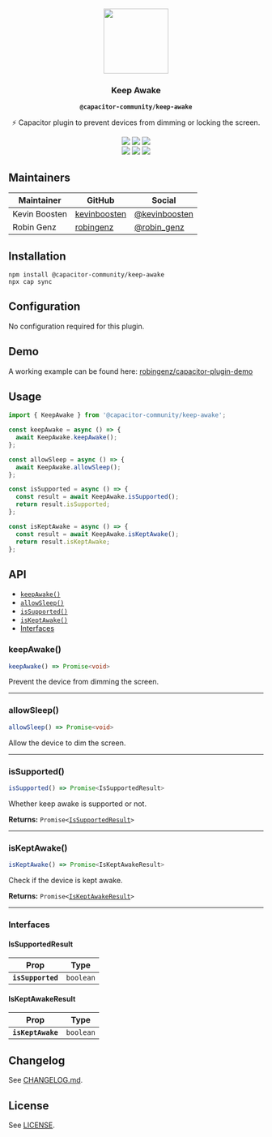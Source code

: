 <p align="center"><br><img src="https://user-images.githubusercontent.com/236501/85893648-1c92e880-b7a8-11ea-926d-95355b8175c7.png" width="128" height="128" /></p>
<h3 align="center">Keep Awake</h3>
<p align="center"><strong><code>@capacitor-community/keep-awake</code></strong></p>
<p align="center">
  ⚡️ Capacitor plugin to prevent devices from dimming or locking the screen.
</p>

<p align="center">
  <img src="https://img.shields.io/maintenance/yes/2024?style=flat-square" />
  <a href="https://github.com/capacitor-community/keep-awake/actions?query=workflow%3A%22CI%22"><img src="https://img.shields.io/github/actions/workflow/status/capacitor-community/keep-awake/ci.yml?branch=master&style=flat-square" /></a>
  <a href="https://www.npmjs.com/package/@capacitor-community/keep-awake"><img src="https://img.shields.io/npm/l/@capacitor-community/keep-awake?style=flat-square" /></a>
<br>
  <a href="https://www.npmjs.com/package/@capacitor-community/keep-awake"><img src="https://img.shields.io/npm/dw/@capacitor-community/keep-awake?style=flat-square" /></a>
  <a href="https://www.npmjs.com/package/@capacitor-community/keep-awake"><img src="https://img.shields.io/npm/v/@capacitor-community/keep-awake?style=flat-square" /></a>
<!-- ALL-CONTRIBUTORS-BADGE:START - Do not remove or modify this section -->
<a href="#contributors-"><img src="https://img.shields.io/badge/all%20contributors-2-orange?style=flat-square" /></a>
<!-- ALL-CONTRIBUTORS-BADGE:END -->
</p>

## Maintainers

| Maintainer    | GitHub                                          | Social                                            |
| ------------- | ----------------------------------------------- | ------------------------------------------------- |
| Kevin Boosten | [kevinboosten](https://github.com/kevinboosten) | [@kevinboosten](https://twitter.com/kevinboosten) |
| Robin Genz    | [robingenz](https://github.com/robingenz)       | [@robin_genz](https://twitter.com/robin_genz)     |

## Installation

```shell
npm install @capacitor-community/keep-awake
npx cap sync
```

## Configuration

No configuration required for this plugin.

## Demo

A working example can be found here: [robingenz/capacitor-plugin-demo](https://github.com/robingenz/capacitor-plugin-demo)

## Usage

```typescript
import { KeepAwake } from '@capacitor-community/keep-awake';

const keepAwake = async () => {
  await KeepAwake.keepAwake();
};

const allowSleep = async () => {
  await KeepAwake.allowSleep();
};

const isSupported = async () => {
  const result = await KeepAwake.isSupported();
  return result.isSupported;
};

const isKeptAwake = async () => {
  const result = await KeepAwake.isKeptAwake();
  return result.isKeptAwake;
};
```

## API

<docgen-index>

* [`keepAwake()`](#keepawake)
* [`allowSleep()`](#allowsleep)
* [`isSupported()`](#issupported)
* [`isKeptAwake()`](#iskeptawake)
* [Interfaces](#interfaces)

</docgen-index>

<docgen-api>
<!--Update the source file JSDoc comments and rerun docgen to update the docs below-->

### keepAwake()

```typescript
keepAwake() => Promise<void>
```

Prevent the device from dimming the screen.

--------------------


### allowSleep()

```typescript
allowSleep() => Promise<void>
```

Allow the device to dim the screen.

--------------------


### isSupported()

```typescript
isSupported() => Promise<IsSupportedResult>
```

Whether keep awake is supported or not.

**Returns:** <code>Promise&lt;<a href="#issupportedresult">IsSupportedResult</a>&gt;</code>

--------------------


### isKeptAwake()

```typescript
isKeptAwake() => Promise<IsKeptAwakeResult>
```

Check if the device is kept awake.

**Returns:** <code>Promise&lt;<a href="#iskeptawakeresult">IsKeptAwakeResult</a>&gt;</code>

--------------------


### Interfaces


#### IsSupportedResult

| Prop              | Type                 |
| ----------------- | -------------------- |
| **`isSupported`** | <code>boolean</code> |


#### IsKeptAwakeResult

| Prop              | Type                 |
| ----------------- | -------------------- |
| **`isKeptAwake`** | <code>boolean</code> |

</docgen-api>

## Changelog

See [CHANGELOG.md](https://github.com/capacitor-community/keep-awake/blob/master/CHANGELOG.md).

## License

See [LICENSE](https://github.com/capacitor-community/keep-awake/blob/master/LICENSE).
